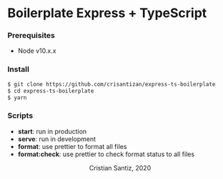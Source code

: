 # Boilerplate Express + TypeScript

### Prerequisites

- Node v10.x.x

### Install

```bash
$ git clone https://github.com/crisantizan/express-ts-boilerplate
$ cd express-ts-boilerplate
$ yarn
```

### Scripts

- **start**: run in production
- **serve**: run in development
- **format**: use prettier to format all files
- **format:check**: use prettier to check format status to all files

<p align="center">Cristian Santiz, 2020</p>
